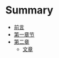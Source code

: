 # Summary

* [前言](README.md)
* [第一章节](chapter1.md)
* [第二章](di_er_zhang.md)
   * [文章](wen_zhang.md)


